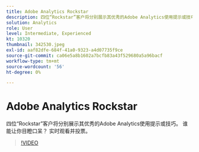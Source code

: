 ```yaml
---
title: Adobe Analytics Rockstar
description: 四位“Rockstar”客户将分别展示其优秀的Adobe Analytics使用提示或技巧。 谁能让你目瞪口呆？ 实时观看并投票。
solution: Analytics
role: User
level: Intermediate, Experienced
kt: 10320
thumbnail: 342530.jpeg
exl-id: aaf82dfe-684f-41a0-9323-a4d07735f9ce
source-git-commit: ca06e5a8b1602a7bcfb83a43f529680a5a96bacf
workflow-type: tm+mt
source-wordcount: '56'
ht-degree: 0%

---
```


# Adobe Analytics Rockstar

四位“Rockstar”客户将分别展示其优秀的Adobe Analytics使用提示或技巧。 谁能让你目瞪口呆？ 实时观看并投票。

>[!VIDEO](https://video.tv.adobe.com/v/342530/?quality=12&learn=on)
